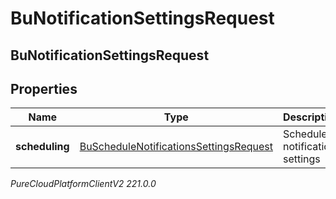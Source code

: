 # BuNotificationSettingsRequest

## BuNotificationSettingsRequest

## Properties

|Name | Type | Description | Notes|
|------------ | ------------- | ------------- | -------------|
| **scheduling** | [BuScheduleNotificationsSettingsRequest](BuScheduleNotificationsSettingsRequest) | Schedule notification settings | [optional] |



_PureCloudPlatformClientV2 221.0.0_
